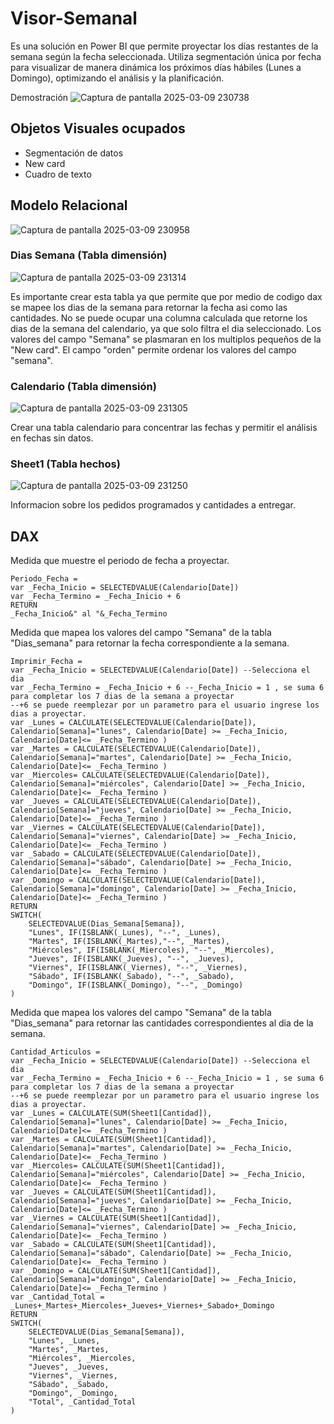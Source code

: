 # Visor-Semanal
Es una solución en Power BI que permite proyectar los días restantes de la semana según la fecha seleccionada. 
Utiliza segmentación única por fecha para visualizar de manera dinámica los próximos días hábiles (Lunes a Domingo), optimizando el análisis y la planificación.

Demostración 
![Captura de pantalla 2025-03-09 230738](https://github.com/user-attachments/assets/ed0644ca-5fe9-458b-b887-f75b814f5193)

## Objetos Visuales ocupados 
- Segmentación de datos
- New card
- Cuadro de texto

## Modelo Relacional 
![Captura de pantalla 2025-03-09 230958](https://github.com/user-attachments/assets/57fac74c-877c-41df-99e9-77e638f65082)

### Dias Semana (Tabla dimensión)
![Captura de pantalla 2025-03-09 231314](https://github.com/user-attachments/assets/ee182162-adfc-4bb2-8961-0e3630400046)

Es importante crear esta tabla ya que permite que por medio de codigo dax se mapee los dias de la semana para retornar la fecha asi como las cantidades. 
No se puede ocupar una columna calculada que retorne los dias de la semana del calendario, ya que solo filtra el dia seleccionado. 
Los valores del campo "Semana" se plasmaran en los multiplos pequeños de la "New card". 
El campo "orden" permite ordenar los valores del campo "semana".

### Calendario (Tabla dimensión)
![Captura de pantalla 2025-03-09 231305](https://github.com/user-attachments/assets/9827cd75-8a37-4442-b23a-c2a2465e221e)

Crear una tabla calendario para concentrar las fechas y permitir el análisis en fechas sin datos.

### Sheet1 (Tabla hechos)
![Captura de pantalla 2025-03-09 231250](https://github.com/user-attachments/assets/bc421237-3f50-471a-8b29-11c82f77251c)

Informacion sobre los pedidos programados y cantidades a entregar.

## DAX
Medida que muestre el periodo de fecha a proyectar.
```
Periodo_Fecha = 
var _Fecha_Inicio = SELECTEDVALUE(Calendario[Date])
var _Fecha_Termino = _Fecha_Inicio + 6
RETURN
_Fecha_Inicio&" al "&_Fecha_Termino
```
Medida que mapea los valores del campo "Semana" de la tabla "Dias_semana" para retornar la fecha correspondiente a la semana.
```
Imprimir_Fecha = 
var _Fecha_Inicio = SELECTEDVALUE(Calendario[Date]) --Selecciona el dia
var _Fecha_Termino = _Fecha_Inicio + 6 --_Fecha_Inicio = 1 , se suma 6 para completar los 7 dias de la semana a proyectar
--+6 se puede reemplezar por un parametro para el usuario ingrese los dias a proyectar.
var _Lunes = CALCULATE(SELECTEDVALUE(Calendario[Date]), Calendario[Semana]="lunes", Calendario[Date] >= _Fecha_Inicio, Calendario[Date]<= _Fecha_Termino )
var _Martes = CALCULATE(SELECTEDVALUE(Calendario[Date]), Calendario[Semana]="martes", Calendario[Date] >= _Fecha_Inicio, Calendario[Date]<= _Fecha_Termino )
var _Miercoles= CALCULATE(SELECTEDVALUE(Calendario[Date]), Calendario[Semana]="miércoles", Calendario[Date] >= _Fecha_Inicio, Calendario[Date]<= _Fecha_Termino )
var _Jueves = CALCULATE(SELECTEDVALUE(Calendario[Date]), Calendario[Semana]="jueves", Calendario[Date] >= _Fecha_Inicio, Calendario[Date]<= _Fecha_Termino )
var _Viernes = CALCULATE(SELECTEDVALUE(Calendario[Date]), Calendario[Semana]="viernes", Calendario[Date] >= _Fecha_Inicio, Calendario[Date]<= _Fecha_Termino )
var _Sabado = CALCULATE(SELECTEDVALUE(Calendario[Date]), Calendario[Semana]="sábado", Calendario[Date] >= _Fecha_Inicio, Calendario[Date]<= _Fecha_Termino )
var _Domingo = CALCULATE(SELECTEDVALUE(Calendario[Date]), Calendario[Semana]="domingo", Calendario[Date] >= _Fecha_Inicio, Calendario[Date]<= _Fecha_Termino )
RETURN
SWITCH(
    SELECTEDVALUE(Dias_Semana[Semana]),
    "Lunes", IF(ISBLANK(_Lunes), "--", _Lunes),
    "Martes", IF(ISBLANK(_Martes),"--", _Martes),
    "Miércoles", IF(ISBLANK(_Miercoles), "--", _Miercoles),
    "Jueves", IF(ISBLANK(_Jueves), "--", _Jueves),
    "Viernes", IF(ISBLANK(_Viernes), "--", _Viernes),
    "Sábado", IF(ISBLANK(_Sabado), "--", _Sabado),
    "Domingo", IF(ISBLANK(_Domingo), "--", _Domingo)
)
```

Medida que mapea los valores del campo "Semana" de la tabla "Dias_semana" para retornar las cantidades correspondientes al dia de la semana.
```
Cantidad_Articulos = 
var _Fecha_Inicio = SELECTEDVALUE(Calendario[Date]) --Selecciona el dia
var _Fecha_Termino = _Fecha_Inicio + 6 --_Fecha_Inicio = 1 , se suma 6 para completar los 7 dias de la semana a proyectar
--+6 se puede reemplezar por un parametro para el usuario ingrese los dias a proyectar.
var _Lunes = CALCULATE(SUM(Sheet1[Cantidad]), Calendario[Semana]="lunes", Calendario[Date] >= _Fecha_Inicio, Calendario[Date]<= _Fecha_Termino )
var _Martes = CALCULATE(SUM(Sheet1[Cantidad]), Calendario[Semana]="martes", Calendario[Date] >= _Fecha_Inicio, Calendario[Date]<= _Fecha_Termino )
var _Miercoles= CALCULATE(SUM(Sheet1[Cantidad]), Calendario[Semana]="miércoles", Calendario[Date] >= _Fecha_Inicio, Calendario[Date]<= _Fecha_Termino )
var _Jueves = CALCULATE(SUM(Sheet1[Cantidad]), Calendario[Semana]="jueves", Calendario[Date] >= _Fecha_Inicio, Calendario[Date]<= _Fecha_Termino )
var _Viernes = CALCULATE(SUM(Sheet1[Cantidad]), Calendario[Semana]="viernes", Calendario[Date] >= _Fecha_Inicio, Calendario[Date]<= _Fecha_Termino )
var _Sabado = CALCULATE(SUM(Sheet1[Cantidad]), Calendario[Semana]="sábado", Calendario[Date] >= _Fecha_Inicio, Calendario[Date]<= _Fecha_Termino )
var _Domingo = CALCULATE(SUM(Sheet1[Cantidad]), Calendario[Semana]="domingo", Calendario[Date] >= _Fecha_Inicio, Calendario[Date]<= _Fecha_Termino )
var _Cantidad_Total = _Lunes+_Martes+_Miercoles+_Jueves+_Viernes+_Sabado+_Domingo
RETURN
SWITCH(
    SELECTEDVALUE(Dias_Semana[Semana]),
    "Lunes", _Lunes,
    "Martes", _Martes,
    "Miércoles", _Miercoles,
    "Jueves", _Jueves,
    "Viernes", _Viernes,
    "Sábado", _Sabado,
    "Domingo", _Domingo,
    "Total", _Cantidad_Total
)
```
